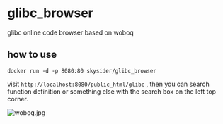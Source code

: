# glibc_browser
glibc online code browser based on woboq

## how to use

```shell
docker run -d -p 8080:80 skysider/glibc_browser
```

visit `http://localhost:8080/public_html/glibc` , then you can search function definition or  something else with the search box on the left top corner.

![woboq.jpg](https://i.loli.net/2018/11/08/5be39506ba697.jpg)